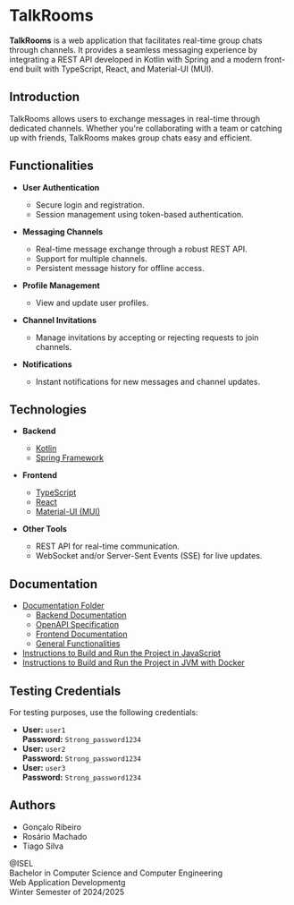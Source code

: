 # TalkRooms

**TalkRooms** is a web application that facilitates real-time group chats through channels. It provides a seamless messaging experience by integrating a REST API developed in Kotlin with Spring and a modern front-end built with TypeScript, React, and Material-UI (MUI).

## Introduction

TalkRooms allows users to exchange messages in real-time through dedicated channels. Whether you're collaborating with a team or catching up with friends, TalkRooms makes group chats easy and efficient.

## Functionalities

- **User Authentication**
  - Secure login and registration.
  - Session management using token-based authentication.

- **Messaging Channels**
  - Real-time message exchange through a robust REST API.
  - Support for multiple channels.
  - Persistent message history for offline access.

- **Profile Management**
  - View and update user profiles.

- **Channel Invitations**
  - Manage invitations by accepting or rejecting requests to join channels.

- **Notifications**
  - Instant notifications for new messages and channel updates.

## Technologies

- **Backend**
  - [Kotlin](https://kotlinlang.org/)
  - [Spring Framework](https://spring.io/)
  
- **Frontend**
  - [TypeScript](https://www.typescriptlang.org/)
  - [React](https://reactjs.org/)
  - [Material-UI (MUI)](https://mui.com/)

- **Other Tools**
  - REST API for real-time communication.
  - WebSocket and/or Server-Sent Events (SSE) for live updates.

## Documentation

- [Documentation Folder](docs)
  - [Backend Documentation](docs/Backend.md)
  - [OpenAPI Specification](docs/TalkRoomsOpenApi.yaml)
  - [Frontend Documentation](docs/Frontend.md)
  - [General Functionalities](docs/GeneralDoc.md)
- [Instructions to Build and Run the Project in JavaScript](code/js/README.md)
- [Instructions to Build and Run the Project in JVM with Docker](code/jvm/README.md)

## Testing Credentials

For testing purposes, use the following credentials:

- **User:** `user1`  
  **Password:** `Strong_password1234`
- **User:** `user2`  
  **Password:** `Strong_password1234`
- **User:** `user3`  
  **Password:** `Strong_password1234`
## Authors

- Gonçalo Ribeiro
- Rosário Machado
- Tiago Silva

@ISEL<br>
Bachelor in Computer Science and Computer Engineering<br>
Web Application Developmentg<br>
Winter Semester of 2024/2025
  
